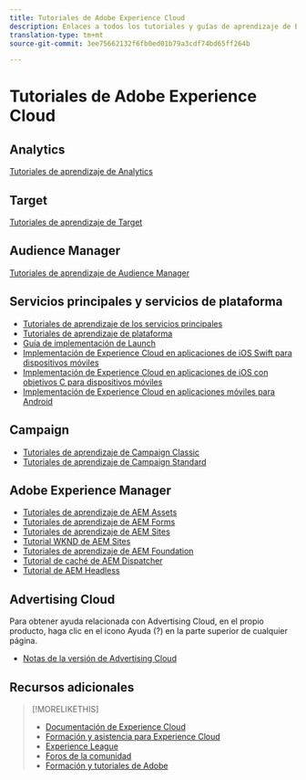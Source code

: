 ```yaml
---
title: Tutoriales de Adobe Experience Cloud
description: Enlaces a todos los tutoriales y guías de aprendizaje de Experience Cloud
translation-type: tm+mt
source-git-commit: 3ee75662132f6fb0ed01b79a3cdf74bd65ff264b

---
```



# Tutoriales de Adobe Experience Cloud

## Analytics

[Tutoriales de aprendizaje de Analytics](https://docs.adobe.com/content/help/en/analytics-learn/tutorials/overview.html)

## Target

[Tutoriales de aprendizaje de Target](https://docs.adobe.com/content/help/en/target-learn/tutorials/overview.html)

## Audience Manager

[Tutoriales de aprendizaje de Audience Manager](https://docs.adobe.com/content/help/en/audience-manager-learn/tutorials/overview.html)

## Servicios principales y servicios de plataforma

* [Tutoriales de aprendizaje de los servicios principales](https://docs.adobe.com/content/help/en/core-services-learn/tutorials/overview.html)
* [Tutoriales de aprendizaje de plataforma](https://docs.adobe.com/content/help/en/platform-learn/tutorials/overview.html)
* [Guía de implementación de Launch](https://docs.adobe.com/content/help/en/core-services-learn/implementing-in-websites-with-launch/index.html)
* [Implementación de Experience Cloud en aplicaciones de iOS Swift para dispositivos móviles](https://docs.adobe.com/content/help/en/core-services-learn/implementing-in-mobile-ios-swift-apps-with-launch/index.html)
* [Implementación de Experience Cloud en aplicaciones de iOS con objetivos C para dispositivos móviles](https://docs.adobe.com/content/help/en/core-services-learn/implementing-in-mobile-ios-objective-c-apps-with-launch/index.html)
* [Implementación de Experience Cloud en aplicaciones móviles para Android](https://docs.adobe.com/content/help/en/core-services-learn/implementing-in-mobile-android-apps-with-launch/index.html)

## Campaign

* [Tutoriales de aprendizaje de Campaign Classic](https://docs.adobe.com/content/help/en/campaign-classic-learn/tutorials/overview.html)
* [Tutoriales de aprendizaje de Campaign Standard](https://docs.adobe.com/content/help/en/campaign-standard-learn/tutorials/overview.html)

## Adobe Experience Manager

* [Tutoriales de aprendizaje de AEM Assets](https://docs.adobe.com/content/help/en/experience-manager-learn/assets/overview.html)
* [Tutoriales de aprendizaje de AEM Forms](https://docs.adobe.com/content/help/en/experience-manager-learn/forms/overview.html)
* [Tutoriales de aprendizaje de AEM Sites](https://docs.adobe.com/content/help/en/experience-manager-learn/sites/overview.html)
* [Tutorial WKND de AEM Sites](https://docs.adobe.com/content/help/en/experience-manager-learn/getting-started-wknd-tutorial-develop/overview.html)
* [Tutoriales de aprendizaje de AEM Foundation](https://docs.adobe.com/content/help/en/experience-manager-learn/assets/overview.html)
* [Tutorial de caché de AEM Dispatcher](https://docs.adobe.com/content/help/en/experience-manager-learn/dispatcher-tutorial/overview.html)
* [Tutorial de AEM Headless](https://docs.adobe.com/content/help/en/experience-manager-learn/getting-started-with-aem-headless/overview.html)

## Advertising Cloud

Para obtener ayuda relacionada con Advertising Cloud, en el propio producto, haga clic en el icono Ayuda (?) en la parte superior de cualquier página.

* [Notas de la versión de Advertising Cloud](https://docs.adobe.com/content/help/en/release-notes/experience-cloud/current.html#adcloud)

## Recursos adicionales

> [!MORELIKETHIS]
>
>* [Documentación de Experience Cloud](https://docs.adobe.com/content/help/en/experience-cloud/user-guides/home.html)
>* [Formación y asistencia para Experience Cloud](https://helpx.adobe.com/support/experience-cloud.html)
>* [Experience League](https://experienceleague.adobe.com/)
>* [Foros de la comunidad](https://forums.adobe.com/community/experience-cloud/)
>* [Formación y tutoriales de Adobe](https://helpx.adobe.com/learning.html?promoid=KAUDK)


